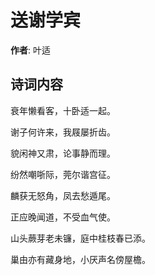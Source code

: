 # 送谢学宾

**作者**: 叶适

## 诗词内容

衰年懒看客，十卧适一起。

谢子何许来，我屐屡折齿。

貌闲神又肃，论事静而理。

纷然嘲哳际，莞尔谐宫征。

麟获无怒角，凤去愁遁尾。

正应晚闻道，不受血气使。

山头蕨芽老未镰，庭中桂枝春已添。

巢由亦有藏身地，小厌声名傍屋檐。

